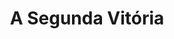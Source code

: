 ---
ref: sol-030-0255
title: A Segunda Vitória
author_name: [Paulo-Guilherme]
publisher: [Livraria Clássica Editora]
year: y1968
origin: Portugal
formats: [book, book-cover]
disciplines: [graphic-design, illustration, typography]
tags: [Morris West]
layout: artifact
status: complete
published: true
image_count: 
date_added: 2023-06-18
batch: /feira-do-livro-23
---